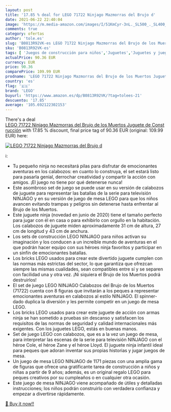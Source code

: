 ```yaml
---
layout: post
title: '17.85 % deal for LEGO 71722 Ninjago Mazmorras del Brujo d'
date: 2021-06-22 22:40:04
image: 'https://m.media-amazon.com/images/I/51KmCyr-3nL._SL500_._SL400_.jpg'
comments: true
category: ofertas
author: 'tole.es'
slug: 'B0813R92VK-es LEGO 71722 Ninjago Mazmorras del Brujo de los Muertos...'
sku: 'B0813R92VK-es'
tags: [ 'Juegos de construcción para niños','Juguetes','Juguetes y juegos','lego', ]
actualPrice: 90.36 EUR
currency: EUR
price: 90.36
comparePrice: 109.99 EUR
prodname: 'LEGO 71722 Ninjago Mazmorras del Brujo de los Muertos Juguete de Construcción'
country: 'es'
flag: '🇪🇸'
brand: 'LEGO'
buyurl: 'https://www.amazon.es/dp/B0813R92VK/?tag=tolees-21'
descuento: '17.85'
average: '105.692122302153'
---
```


There's a deal [LEGO 71722 Ninjago Mazmorras del Brujo de los Muertos Juguete de Construcción](https://www.amazon.es/dp/B0813R92VK/?tag=tolees-21)  with  17.85 % discount, final price tag of  90.36 EUR (original: 109.99 EUR) here:

[![LEGO 71722 Ninjago Mazmorras del Brujo d](https://m.media-amazon.com/images/I/51KmCyr-3nL._SL500_._SL400_.jpg)](https://www.amazon.es/dp/B0813R92VK/?tag=tolees-21)

ℹ️:

- Tu pequeño ninja no necesitará pilas para disfrutar de emocionantes aventuras en los calabozos: en cuanto lo construya, el set estará listo para pasarla genial, derrochar creatividad y compartir la acción con amigos. ¡El juego no tiene por qué detenerse nunca!
- Este asombroso set de juego se puede usar en su versión de calabozos de juguete para representar las batallas de la serie para televisión NINJAGO y en su versión de juego de mesa LEGO para que los niños avancen evitando trampas y peligros sin detenerse hasta enfrentar al Brujo de los Muertos.
- Este juguete ninja (novedad en junio de 2020) tiene el tamaño perfecto para jugar con él en casa o para exhibirlo con orgullo en la habitación. Los calabozos de juguete miden aproximadamente 31 cm de altura, 27 cm de longitud y 43 cm de anchura.
- Los sets de construcción LEGO NINJAGO para niños activan su imaginación y los conducen a un increíble mundo de aventuras en el que podrán hacer equipo con sus héroes ninja favoritos y participar en un sinfín de emocionantes batallas.
- Los bricks LEGO usados para crear este divertido juguete cumplen con las normas más estrictas del sector, lo que garantiza que ofrezcan siempre las mismas cualidades, sean compatibles entre sí y se separen con facilidad una y otra vez. ¡Ni siquiera el Brujo de los Muertos podrá destruirlos!
- El set de juego LEGO NINJAGO Calabozos del Brujo de los Muertos (71722) cuenta con 8 figuras que invitarán a los peques a representar emocionantes aventuras en calabozos al estilo NINJAGO. El spinner-dado duplica la diversión y les permite competir en un juego de mesa LEGO.
- Los bricks LEGO usados para crear este juguete de acción con armas ninja se han sometido a pruebas sin descanso y satisfacen los requisitos de las normas de seguridad y calidad internacionales más exigentes. Con los juguetes LEGO, estás en buenas manos.
- Set de juego LEGO con calabozos, que es a la vez un juego de mesa, para interpretar las escenas de la serie para televisión NINJAGO con el héroe Cole, el héroe Zane y el héroe Lloyd. El juguete ninja infantil ideal para peques que adoran inventar sus propias historias y jugar juegos de mesa.
- Un juego de mesa LEGO NINJAGO de 1171 piezas con una amplia gama de figuras que ofrece una gratificante tarea de construcción a niños y niñas a partir de 9 años; además, es un original regalo LEGO para peques creativos por su cumpleaños o en cualquier otra ocasión.
- Este juego de mesa NINJAGO viene acompañado de útiles y detalladas instrucciones; los niños podrán construirlo con verdadera confianza y empezar a divertirse rápidamente.

[🛒 Buy it now!!](https://www.amazon.es/dp/B0813R92VK/?tag=tolees-21)
